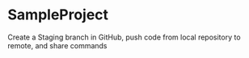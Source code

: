 # SampleProject
Create a Staging branch in GitHub, push code from local repository to remote, and share commands
